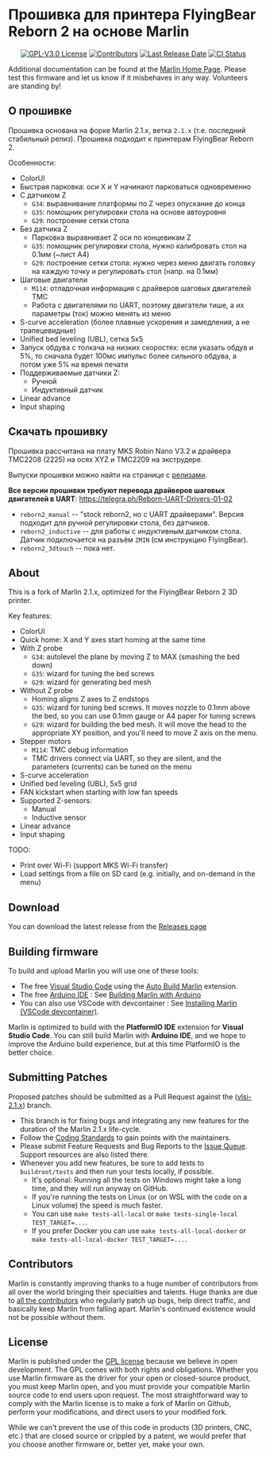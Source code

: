 # Прошивка для принтера FlyingBear Reborn 2 на основе Marlin

<p align="center">
    <a href="/LICENSE"><img alt="GPL-V3.0 License" src="https://img.shields.io/github/license/vlsi/reborn2-marlin.svg"></a>
    <a href="https://github.com/vlsi/reborn2-marlin/graphs/contributors"><img alt="Contributors" src="https://img.shields.io/github/contributors/vlsi/reborn2-marlin.svg"></a>
    <a href="https://github.com/vlsi/reborn2-marlin/releases"><img alt="Last Release Date" src="https://img.shields.io/github/release-date/vlsi/reborn2-marlin"></a>
    <a href="https://github.com/vlsi/reborn2-marlin/actions"><img alt="CI Status" src="https://github.com/vlsi/reborn2-marlin/actions/workflows/test-builds.yml/badge.svg"></a>
</p>

Additional documentation can be found at the [Marlin Home Page](https://marlinfw.org/).
Please test this firmware and let us know if it misbehaves in any way. Volunteers are standing by!

## О прошивке

Прошивка основана на форке Marlin 2.1.x, ветка `2.1.x` (т.е. последний стабильный релиз).
Прошивка подходит к принтерам FlyingBear Reborn 2.

Особенности:
* ColorUI
* Быстрая парковка: оси X и Y начинают парковаться одновременно
* С датчиком Z
  * `G34`: выравнивание платформы по Z через опускание до конца
  * `G35`: помощник регулировки стола на основе автоуровня
  * `G29`: построение сетки стола
* Без датчика Z
  * Парковка выравнивает Z оси по концевикам Z
  * `G35`: помощник регулировки стола, нужно калибровать стол на 0.1мм (~лист A4)
  * `G29`: построение сетки стола: нужно через меню двигать головку на каждую точку и регулировать стол (напр. на 0.1мм)
* Шаговые двигатели
  * `M114`: отладочная информация с драйверов шаговых двигателей TMC
  * Работа с двигателями по UART, поэтому двигатели тише, а их параметры (ток) можно менять из меню
* S-curve acceleration (более плавные ускорения и замедления, а не трапецевидные)
* Unified bed leveling (UBL), сетка 5x5
* Запуск обдува с толкача на низких скоростях: если указать обдув и 5%, то сначала будет 100мс импульс более сильного обдува, а потом уже 5% на время печати
* Поддерживаемые датчики Z:
  * Ручной
  * Индуктивный датчик
* Linear advance
* Input shaping

## Скачать прошивку

Прошивка рассчитана на плату MKS Robin Nano V3.2 и драйвера TMC2208 (2225) на осях XYZ и TMC2209 на экструдере.

Выпуски прошивки можно найти на странице с [релизами](https://github.com/vlsi/reborn2-marlin/releases).

**Все версии прошивки требуют перевода драйверов шаговых двигателей в UART**: https://telegra.ph/Reborn-UART-Drivers-01-02

* `reborn2_manual` -- "stock reborn2, но с UART драйверами". Версия подходит для ручной регулировки стола, без датчиков.
* `reborn2_inductive` -- для работы с индуктивным датчиком стола. Датчик подключается на разъём `ZMIN` (см инструкцию FlyingBear).
* `reborn2_3dtouch` -- пока нет.

## About

This is a fork of Marlin 2.1.x, optimized for the FlyingBear Reborn 2 3D printer.

Key features:
* ColorUI
* Quick home: X and Y axes start homing at the same time
* With Z probe
  * `G34`: autolevel the plane by moving Z to MAX (smashing the bed down)
  * `G35`: wizard for tuning the bed screws
  * `G29`: wizard for generating bed mesh
* Without Z probe
  * Homing aligns Z axes to Z endstops
  * `G35`: wizard for tuning bed screws. It moves nozzle to 0.1mm above the bed, so you can use 0.1mm gauge or A4 paper for tuning screws
  * `G29`: wizard for building the bed mesh. It will move the head to the appropriate XY position, and you'll need to move Z axis on the menu.
* Stepper motors
  * `M114`: TMC debug information
  * TMC drivers connect via UART, so they are silent, and the parameters (currents) can be tuned on the menu
* S-curve acceleration
* Unified bed leveling (UBL), 5x5 grid
* FAN kickstart when starting with low fan speeds
* Supported Z-sensors:
  * Manual
  * Inductive sensor
* Linear advance
* Input shaping

TODO:
* Print over Wi-Fi (support MKS Wi-Fi transfer)
* Load settings from a file on SD card (e.g. initially, and on-demand in the menu)

## Download

You can download the latest release from the [Releases page](https://github.com/vlsi/reborn2-marlin/releases)

## Building firmware

To build and upload Marlin you will use one of these tools:

- The free [Visual Studio Code](https://code.visualstudio.com/download) using the [Auto Build Marlin](https://marlinfw.org/docs/basics/auto_build_marlin.html) extension.
- The free [Arduino IDE](https://www.arduino.cc/en/main/software) : See [Building Marlin with Arduino](https://marlinfw.org/docs/basics/install_arduino.html)
- You can also use VSCode with devcontainer : See [Installing Marlin (VSCode devcontainer)](http://marlinfw.org/docs/basics/install_devcontainer_vscode.html).

Marlin is optimized to build with the **PlatformIO IDE** extension for **Visual Studio Code**. You can still build Marlin with **Arduino IDE**, and we hope to improve the Arduino build experience, but at this time PlatformIO is the better choice.

## Submitting Patches

Proposed patches should be submitted as a Pull Request against the ([vlsi-2.1.x](https://github.com/vlsi/reborn2-marlin/tree/vlsi-2.1.x)) branch.

- This branch is for fixing bugs and integrating any new features for the duration of the Marlin 2.1.x life-cycle.
- Follow the [Coding Standards](https://marlinfw.org/docs/development/coding_standards.html) to gain points with the maintainers.
- Please submit Feature Requests and Bug Reports to the [Issue Queue](https://github.com/vlsi/reborn2-marlin/issues/new/choose). Support resources are also listed there.
- Whenever you add new features, be sure to add tests to `buildroot/tests` and then run your tests locally, if possible.
  - It's optional: Running all the tests on Windows might take a long time, and they will run anyway on GitHub.
  - If you're running the tests on Linux (or on WSL with the code on a Linux volume) the speed is much faster.
  - You can use `make tests-all-local` or `make tests-single-local TEST_TARGET=...`.
  - If you prefer Docker you can use `make tests-all-local-docker` or `make tests-all-local-docker TEST_TARGET=...`.

## Contributors

Marlin is constantly improving thanks to a huge number of contributors from all over the world bringing their specialties and talents. Huge thanks are due to [all the contributors](https://github.com/vlsi/reborn2-marlin/graphs/contributors) who regularly patch up bugs, help direct traffic, and basically keep Marlin from falling apart. Marlin's continued existence would not be possible without them.

## License

Marlin is published under the [GPL license](/LICENSE) because we believe in open development. The GPL comes with both rights and obligations. Whether you use Marlin firmware as the driver for your open or closed-source product, you must keep Marlin open, and you must provide your compatible Marlin source code to end users upon request. The most straightforward way to comply with the Marlin license is to make a fork of Marlin on Github, perform your modifications, and direct users to your modified fork.

While we can't prevent the use of this code in products (3D printers, CNC, etc.) that are closed source or crippled by a patent, we would prefer that you choose another firmware or, better yet, make your own.
